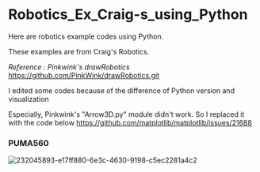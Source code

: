 # Robotics_Ex_Craig-s_using_Python

Here are robotics example codes using Python.

These examples are from Craig's Robotics.

_Reference : Pinkwink's drawRobotics_
https://github.com/PinkWink/drawRobotics.git

I edited some codes because of the difference of Python version and visualization

Especially, Pinkwink's "Arrow3D.py" module didn't work.
So I replaced it with the code below
https://github.com/matplotlib/matplotlib/issues/21688



### PUMA560

![232045893-e17ff880-6e3c-4630-9198-c5ec2281a4c2](https://user-images.githubusercontent.com/71169024/232046797-a7c3a973-c639-47a7-911d-d6b2a582e34d.png)
